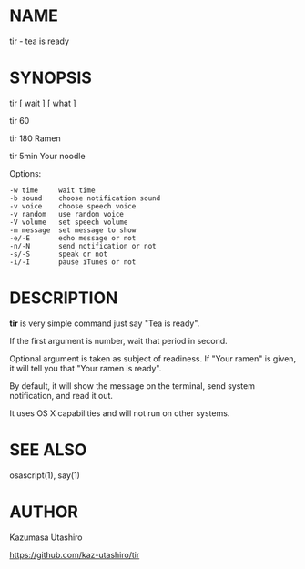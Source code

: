 # NAME

tir - tea is ready

# SYNOPSIS

tir [ wait ] [ what ]

tir 60

tir 180 Ramen

tir 5min Your noodle

Options:

	-w time		wait time
	-b sound	choose notification sound
	-v voice	choose speech voice
	-v random	use random voice
	-V volume	set speech volume
	-m message	set message to show
	-e/-E		echo message or not
	-n/-N		send notification or not
	-s/-S		speak or not
	-i/-I		pause iTunes or not


# DESCRIPTION

__tir__ is very simple command just say "Tea is ready".

If the first argument is number, wait that period in second.

Optional argument is taken as subject of readiness.
If "Your ramen" is given, it will tell you that "Your ramen is ready".

By default, it will show the message on the terminal,
send system notification, and read it out.

It uses OS X capabilities and will not run on other systems.


# SEE ALSO

osascript(1), say(1)


# AUTHOR

Kazumasa Utashiro

https://github.com/kaz-utashiro/tir
